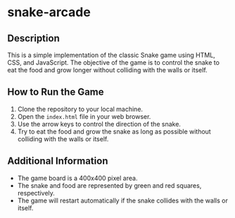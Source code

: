 # snake-arcade

## Description
This is a simple implementation of the classic Snake game using HTML, CSS, and JavaScript. The objective of the game is to control the snake to eat the food and grow longer without colliding with the walls or itself.

## How to Run the Game
1. Clone the repository to your local machine.
2. Open the `index.html` file in your web browser.
3. Use the arrow keys to control the direction of the snake.
4. Try to eat the food and grow the snake as long as possible without colliding with the walls or itself.

## Additional Information
- The game board is a 400x400 pixel area.
- The snake and food are represented by green and red squares, respectively.
- The game will restart automatically if the snake collides with the walls or itself.
